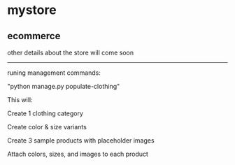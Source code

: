 # mystore
ecommerce
-------------
other details about the store will come soon

------------------
runing management commands:

"python manage.py populate-clothing"

This will:

Create 1 clothing category

Create color & size variants

Create 3 sample products with placeholder images

Attach colors, sizes, and images to each product

